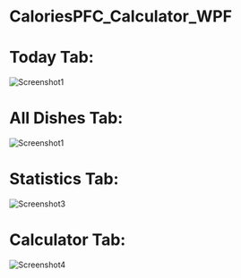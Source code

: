 # CaloriesPFC_Calculator_WPF
# Today Tab:
![Screenshot1](https://github.com/IvanTsatsura/CaloriesPFC_Calculator_WPF/assets/56256224/5701964d-fffc-4fbb-a08d-733cd0c690fb)
# All Dishes Tab:
![Screenshot1](https://github.com/IvanTsatsura/CaloriesPFC_Calculator_WPF/assets/56256224/cd633d1a-9454-40e6-9e57-18daf611a31b)
# Statistics Tab:
![Screenshot3](https://github.com/IvanTsatsura/CaloriesPFC_Calculator_WPF/assets/56256224/1a6b3489-03eb-4d6c-ac15-965fecc8119e)
# Calculator Tab:
![Screenshot4](https://github.com/IvanTsatsura/CaloriesPFC_Calculator_WPF/assets/56256224/bf02eb60-947b-4f93-8d6e-3e6a47b1d8b8)
